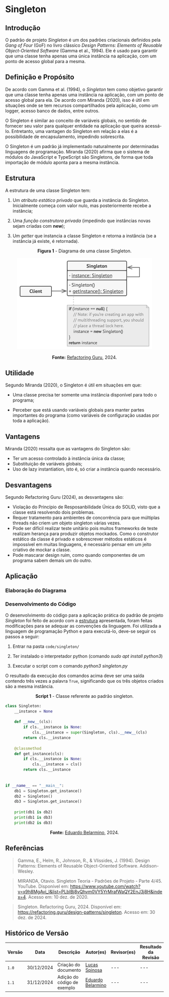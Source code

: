 # Singleton

## Introdução

O padrão de projeto *Singleton* é um dos padrões criacionais definidos pela *Gang of Four* (GoF) no livro clássico *Design Patterns: Elements of Reusable Object-Oriented Software* (Gamma et al., 1994). Ele é usado para garantir que uma classe tenha apenas uma única instância na aplicação, com um ponto de acesso global para a mesma.

## Definição e Propósito

De acordo com Gamma et al. (1994), o *Singleton* tem como objetivo garantir que uma classe tenha apenas uma instância na aplicação, com um ponto de acesso global para ela. De acordo com Miranda (2020), isso é útil em situações onde se tem recursos compartilhados pela aplicação, como um logger, acesso banco de dados, entre outros.

O Singleton é similar ao conceito de variáveis globais, no sentido de fornecer seu valor para qualquer entidade na aplicação que queira acessá-lo. Entretanto, uma vantagen do Singleton em relação a elas é a possibilidade de encapsulamento, impedindo sobrescrita.

O Singleton é um padrão já implementado naturalmente por determinadas linguagens de programação. Miranda (2020) afirma que o sistema de módulos do JavaScript e TypeScript são Singletons, de forma que toda importação de módulo aponta para a mesma instância. 

## Estrutura

A estrutura de uma classe Singleton tem:

1. Um *atributo estático privado* que guarda a instância do Singleton. Inicialmente começa com valor nulo, mas posteriormente recebe a instância;

2. Uma *função construtora privada* (impedindo que instâncias novas sejam criadas com **new**);

3. Um *getter* que instancia a classe Singleton e retorna a instância (se a instância já existe, é retornada).

<center>
<figcaption> 

**Figura 1** - Diagrama de uma classe Singleton.

</figcaption>

![Diagrama de uma classe singleton](../Images/diagrama-singleton.png)

<figcaption>

**Fonte:** <a href="https://refactoring.guru/design-patterns/singleton" target="_blank">Refactoring Guru</a>, 2024.

</figcaption>
</center>

## Utilidade

Segundo Miranda (2020), o Singleton é útil em situações em que:

- Uma classe precisa ter somente uma instância disponível para todo o programa;

- Perceber que está usando variáveis globais para manter partes importantes do programa (como variáveis de configuração usadas por toda a aplicação).

## Vantagens

Miranda (2020) ressalta que as vantagens do Singleton são:

- Ter um acesso controlado à instância única da classe;
- Substituição de variáveis globais;
- Uso de lazy instantiation, isto é, só criar a instância quando necessário.

## Desvantagens

Segundo Refactoring Guru (2024), as desvantagens são:

- Violação do Princípio de Resposanbilidade Única do SOLID, visto que a classe está resolvendo dois problemas.
- Requer tratamento para ambientes de concorrência para que múltiplas threads não criem um objeto singleton várias vezes.
- Pode ser difícil realizar teste unitário pois muitos frameworks de teste realizam herança para produzir objetos mockados. Como o construtor estático da classe é privado e sobrescrever métodos estáticos é impossível em muitas linguagens, é necessário pensar em um jeito criativo de mockar a classe.
- Pode mascarar design ruim, como quando componentes de um programa sabem demais um do outro.

## Aplicação

<!-- A aplicação do padrão de projeto em questão se deu em duas etapas: criação do diagrama e desenvolvimento do código. Cada etapa pode ser conferida em detalhes a seguir. -->

### Elaboração do Diagrama

<!-- O desenvolvimento do diagrama do padrão de projeto *Builder* deve envolver as quatro estruturas apresentadas no tópico [Estrutura](#estrutura). O diagrama apresentado na **Figura 1** abaixo se refere à aplicação do padrão *Builder* em um caso de uso fictício, relacionado ao tema do trabalho do Grupo 02: UnBrechó.

<center>
<figcaption> 

**Figura 1** - Diagrama do padrão de projeto *Builder*.

</figcaption>

![Diagrama do padrão de projeto builder](../Images/diagramaBuilder.png)

<figcaption>

**Fonte:** <a href="https://github.com/MarcoTulioSoares" target="_blank">Marco Túlio</a>, 2024.

</figcaption>
</center>

A utilização de um caso de uso fictício foi incentivada pela proposta acadêmica do presente projeto, de modo que fosse possível estudar os diversos padrões existentes antes de escolher um padrão definitivo a ser utilizado no projeto do UnBrechó.

As estruturas, conforme definido no tópico [Estrutura](#estrutura), são aplicadas no diagrama como classes da seguinte forma:

1. *Builder*: BasePructBuilder, ClothingBuilder, FurnitureBuilder, ShoeBuilder.

2. *Concrete Builder*: Builder.

3. *Director*: ProductDirector.

4. *Product*: BaseProduct, ClothingProduct, FurnitureProduct, ShoeProduct. -->

### Desenvolvimento do Código

O desenvolvimento do código para a aplicação prática do padrão de projeto *Singleton* foi feito de acordo com a [estrutura](#estrutura) apresentada, foram feitas modificações para se adequar as convenções da linguagem. Foi utilizada a linguagem de programação Python e para executá-lo, deve-se seguir os passos a seguir:

1. Entrar na pasta `code/singleton/`

2. Ter instalado o interpretador python (comando *sudo apt install python3*)

3. Executar o script com o comando *python3 singleton.py*

O resultado da execução dos comandos acima deve ser uma saída contendo três vezes a palavra `True`, significando que os três objetos criados são a mesma instância.

<center>
<figcaption>

**Script 1** - Classe referente ao padrão singleton.

</figcaption>
</center>

```python
class Singleton:
    __instance = None

    def __new__(cls):
        if cls.__instance is None:
            cls.__instance = super(Singleton, cls).__new__(cls)
        return cls.__instance

    @classmethod
    def get_instance(cls):
        if cls.__instance is None:
            cls.__instance = cls()
        return cls.__instance


if __name__ == "__main__":
    db1 = Singleton.get_instance()
    db2 = Singleton()
    db3 = Singleton.get_instance()

    print(db1 is db2)
    print(db1 is db3)
    print(db2 is db3)
```

<center>
<figcaption>

**Fonte:** <a href="https://github.com/eduard0803" target="_blank">Eduardo Belarmino</a>, 2024.

</figcaption>
</center>

<!-- O desenvolvimento do código para aplicação prática do padrão de projeto *Builder* foi feito de acordo com o [Diagrama](#elaboração-do-diagrama) apresentado. Foi utilizada a linguagem de programação Typescript e, para executá-lo, deve-se seguir os passos a seguir:

1. Entrar na pasta code/builder/src

2. Ter instalado o npm (comando: *npm install*)

3. Executar o projeto com o comando *npm run start*

O resultado da execução dos comandos acima deve ser uma saída contendo a representação dos produtos criados, cada um com suas distintas características.

Para fins de visualização sem execução de código ou utilização de linhas de comando, confira as Figuras de 2 a 5 abaixo.

<center>
<figcaption> 

**Figura 2** - Classes referentes a *Products*.

</figcaption>

![Products](../Images/productsBuilder.png)

<figcaption>

**Fonte:** <a href="https://github.com/marrcelo" target="_blank">Marcelo Magalhães</a>, 2024.

</figcaption>
</center>

<center>
<figcaption> 

**Figura 3** - Classes referentes a *Builders*.

</figcaption>

![Builders](../Images/buildersBuilder.png)

<figcaption>

**Fonte:** <a href="https://github.com/marrcelo" target="_blank">Marcelo Magalhães</a>, 2024.

</figcaption>
</center>

<center>
<figcaption> 

**Figura 4** - Classe referente a *Director*.

</figcaption>

![Director](../Images/directorBuilder.png)

<figcaption>

**Fonte:** <a href="https://github.com/marrcelo" target="_blank">Marcelo Magalhães</a>, 2024.

</figcaption>
</center>

<center>
<figcaption> 

**Figura 5** - Main.

</figcaption>

![Main](../Images/mainBuilder.png)

<figcaption>

**Fonte:** <a href="https://github.com/marrcelo" target="_blank">Marcelo Magalhães</a>, 2024.

</figcaption>
</center> -->

## Referências

> Gamma, E., Helm, R., Johnson, R., & Vlissides, J. (1994). Design Patterns: Elements of Reusable Object-Oriented Software. Addison-Wesley.

> MIRANDA, Otavio. Singleton Teoria - Padrões de Projeto - Parte 4/45. YouTube. Disponível em: <https://www.youtube.com/watch?v=x9h8MgAvi_I&list=PLbIBj8vQhvm0VY5YrMrafWaQY2EnJ3j8H&index=4>. Acesso em: 10 dez. de 2020.

> Singleton. Refactoring Guru, 2024. Disponível em: <https://refactoring.guru/design-patterns/singleton>. Acesso em: 30 dez. de 2024.

## Histórico de Versão

| Versão | Data       | Descrição            | Autor(es)                                        | Revisor(es) | Resultado da Revisão |
| ------ | ---------- | -------------------- | ------------------------------------------------ | ----------- | -------------------- |
| `1.0`  | 30/12/2024 | Criação do documento | [Lucas Spinosa](https://github.com/LucasSpinosa) | --- | --- |
| `1.1`  | 31/12/2024 | Adição do código de exemplo | [Eduardo Belarmino](https://github.com/eduard0803) | --- | --- |
